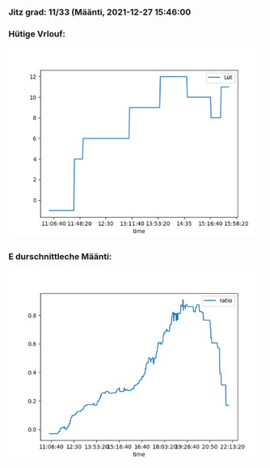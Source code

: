 ### Jitz grad: 11/33 (Määnti, 2021-12-27 15:46:00

### Hütige Vrlouf:
![Graph](Today.png)

### E durschnittleche Määnti:
![Graph](Määnti.png)